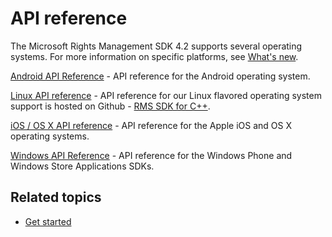 # API reference #

The Microsoft Rights Management SDK 4.2 supports several operating systems. For more information on specific platforms, see [What's new](release_notes.md).

[Android API Reference](xref:com.microsoft.rightsmanagement) - API reference for the Android operating system.

[Linux API reference](linux___c___api_reference.md) - API reference for our Linux flavored operating system support is hosted on Github - [RMS SDK for C++](http://azuread.github.io/rms-sdk-for-cpp/annotated.html).

[iOS / OS X API reference](xref:iOS) - API reference for the Apple iOS and OS X operating systems.

[Windows API Reference](xref:Microsoft.RightsManagement) - API reference for the Windows Phone and Windows Store Applications SDKs.

## Related topics ##

* [Get started](get_started.md)
 

 
